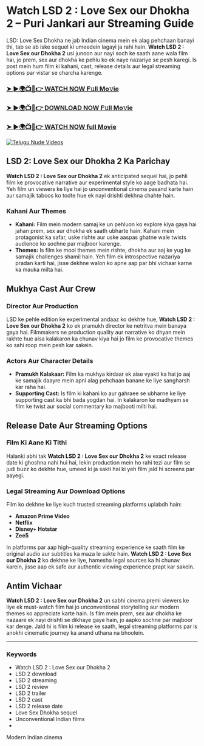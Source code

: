 # Watch LSD 2 : Love Sex our Dhokha 2 – Puri Jankari aur Streaming Guide

LSD: Love Sex Dhokha ne jab Indian cinema mein ek alag pehchaan banayi thi, tab se ab iske sequel ki umeedein lagayi ja rahi hain. **Watch LSD 2 : Love Sex our Dhokha 2** usi junoon aur nayi soch ke saath aane wala film hai, jo prem, sex aur dhokha ke pehlu ko ek naye nazariye se pesh karegi. Is post mein hum film ki kahani, cast, release details aur legal streaming options par vistar se charcha karenge.

<h3><a href="https://jioupload.com/E9Qz9A2WzOL2">➤ ►🌍📺📱👉 WATCH NOW F𝚞ll Mo𝚟ie</a></h3>
 
 <h3><a href="https://jioupload.com/E9Qz9A2WzOL2">➤ ►🌍📺📱👉 DOWNLOAD NOW F𝚞ll Mo𝚟ie</a></h3>
 
 <h3><a href="https://jioupload.com/E9Qz9A2WzOL2">➤ ►🌍📺📱👉 WATCH NOW full Movie</a></h3>
 
[![Telugu Nude Videos](https://i.imgur.com/dJHk4Zq.gif)](https://jioupload.com/E9Qz9A2WzOL2)

## LSD 2: Love Sex our Dhokha 2 Ka Parichay

**Watch LSD 2 : Love Sex our Dhokha 2** ek anticipated sequel hai, jo pehli film ke provocative narrative aur experimental style ko aage badhata hai. Yeh film un viewers ke liye hai jo unconventional cinema pasand karte hain aur samajik taboos ko todte hue ek nayi drishti dekhna chahte hain.

### Kahani Aur Themes

- **Kahani:** Film mein modern samaj ke un pehluon ko explore kiya gaya hai jahan prem, sex aur dhokha ek saath ubharte hain. Kahani mein protagonist ka safar, uske rishte aur uske aaspas ghatne wale twists audience ko sochne par majboor karenge.
- **Themes:** Is film ke mool themes mein rishte, dhokha aur aaj ke yug ke samajik challenges shamil hain. Yeh film ek introspective nazariya pradan karti hai, jisse dekhne walon ko apne aap par bhi vichaar karne ka mauka milta hai.

## Mukhya Cast Aur Crew

### Director Aur Production

LSD ke pehle edition ke experimental andaaz ko dekhte hue, **Watch LSD 2 : Love Sex our Dhokha 2** ko ek pramukh director ke netritva mein banaya gaya hai. Filmmakers ne production quality aur narrative ko dhyan mein rakhte hue aisa kalakaron ka chunav kiya hai jo film ke provocative themes ko sahi roop mein pesh kar sakein.

### Actors Aur Character Details

- **Pramukh Kalakaar:** Film ka mukhya kirdaar ek aise vyakti ka hai jo aaj ke samajik daayre mein apni alag pehchaan banane ke liye sangharsh kar raha hai.
- **Supporting Cast:** Is film ki kahani ko aur gahraee se ubharne ke liye supporting cast ka bhi bada yogdan hai. In kalakaron ke madhyam se film ke twist aur social commentary ko majbooti milti hai.

## Release Date Aur Streaming Options

### Film Ki Aane Ki Tithi

Halanki abhi tak **Watch LSD 2 : Love Sex our Dhokha 2** ke exact release date ki ghoshna nahi hui hai, lekin production mein ho rahi tezi aur film se judi buzz ko dekhte hue, umeed ki ja sakti hai ki yeh film jald hi screens par aayegi.

### Legal Streaming Aur Download Options

Film ko dekhne ke liye kuch trusted streaming platforms uplabdh hain:
- **Amazon Prime Video**
- **Netflix**
- **Disney+ Hotstar**
- **Zee5**

In platforms par aap high-quality streaming experience ke saath film ke original audio aur subtitles ka maza le sakte hain. **Watch LSD 2 : Love Sex our Dhokha 2** ko dekhne ke liye, hamesha legal sources ka hi chunav karein, jisse aap ek safe aur authentic viewing experience prapt kar sakein.

## Antim Vichaar

**Watch LSD 2 : Love Sex our Dhokha 2** un sabhi cinema premi viewers ke liye ek must-watch film hai jo unconventional storytelling aur modern themes ko appreciate karte hain. Is film mein prem, sex aur dhokha ke nazaare ek nayi drishti se dikhaye gaye hain, jo aapko sochne par majboor kar denge. Jald hi is film ki release ke saath, legal streaming platforms par is anokhi cinematic journey ka anand uthana na bhoolein.

---

### Keywords
- Watch LSD 2 : Love Sex our Dhokha 2
- LSD 2 download
- LSD 2 streaming
- LSD 2 review
- LSD 2 trailer
- LSD 2 cast
- LSD 2 release date
- Love Sex Dhokha sequel
- Unconventional Indian films
- 
Modern Indian cinema
